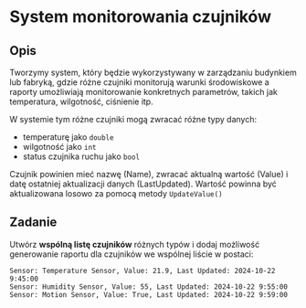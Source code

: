 # System monitorowania czujników 

## Opis
Tworzymy system, który będzie wykorzystywany w zarządzaniu budynkiem lub fabryką, gdzie różne czujniki monitorują warunki środowiskowe a raporty umożliwiają monitorowanie konkretnych parametrów, takich jak temperatura, wilgotność, ciśnienie itp.

W systemie tym różne czujniki mogą zwracać różne typy danych:
- temperaturę jako `double`
- wilgotność jako `int`
- status czujnika ruchu jako `bool`

Czujnik powinien mieć nazwę (Name), zwracać aktualną wartość (Value) i datę ostatniej aktualizacji danych (LastUpdated).
Wartość powinna być aktualizowana losowo za pomocą metody `UpdateValue()`

## Zadanie
Utwórz **wspólną listę czujników** różnych typów i dodaj możliwość generowanie raportu dla czujników we wspólnej liście w postaci:

```
Sensor: Temperature Sensor, Value: 21.9, Last Updated: 2024-10-22 9:45:00
Sensor: Humidity Sensor, Value: 55, Last Updated: 2024-10-22 9:55:00
Sensor: Motion Sensor, Value: True, Last Updated: 2024-10-22 9:59:00
```


